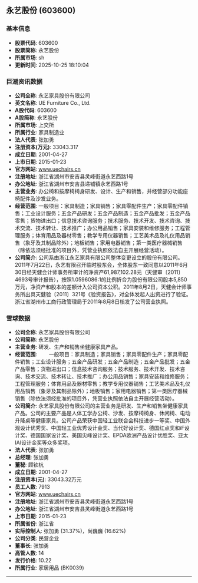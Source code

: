 ## 永艺股份 (603600)

### 基本信息

- **股票代码**: 603600
- **股票简称**: 永艺股份
- **所属市场**: sh
- **更新时间**: 2025-10-25 18:10:04

### 巨潮资讯数据

- **公司全称**: 永艺家具股份有限公司
- **英文名称**: UE Furniture Co., Ltd.
- **A股代码**: 603600
- **A股简称**: 永艺股份
- **所属市场**: 上交所
- **所属行业**: 家具制造业
- **法人代表**: 张加勇
- **注册资本(万元)**: 33043.317
- **成立日期**: 2001-04-27
- **上市日期**: 2015-01-23
- **官方网站**: www.uechairs.cn
- **注册地址**: 浙江省湖州市安吉县灵峰街道永艺西路1号
- **办公地址**: 浙江省湖州市安吉县递铺镇永艺西路1号
- **主营业务**: 办公椅和按摩椅椅身研发、设计、生产和销售，并经营部分功能座椅配件及沙发业务。
- **经营范围**: 一般项目：家具制造；家具销售；家具零配件生产；家具零配件销售；工业设计服务；五金产品研发；五金产品制造；五金产品批发；五金产品零售；货物进出口；信息技术咨询服务；技术服务、技术开发、技术咨询、技术交流、技术转让、技术推广；办公用品销售；家具安装和维修服务；工程管理服务；体育用品及器材零售；教学专用仪器销售；工艺美术品及礼仪用品销售（象牙及其制品除外）；地板销售；家用电器销售；第一类医疗器械销售（除依法须经批准的项目外，凭营业执照依法自主开展经营活动）。
- **公司简介**: 公司系由浙江永艺家具有限公司整体变更设立的股份有限公司。2011年7月22日，永艺有限召开临时股东会，全体股东一致同意以2011年6月30日经天健会计师事务所审计的净资产61,987,102.28元（天健审〔2011〕4693号审计报告），按照1.0596086:1的比例折合为股份有限公司股本5,850万元，净资产和股本的差额计入公司资本公积。2011年8月2日，天健会计师事务所出具天健验〔2011〕321号《验资报告》，对全体发起人出资进行了验证。浙江省湖州市工商行政管理局于2011年8月8日核发了公司营业执照。

### 雪球数据

- **公司全称**: 永艺家具股份有限公司
- **公司简称**: 永艺股份
- **主营业务**: 研发、生产和销售坐健康家具产品。
- **经营范围**: 　　一般项目：家具制造；家具销售；家具零配件生产；家具零配件销售；工业设计服务；五金产品研发；五金产品制造；五金产品批发；五金产品零售；货物进出口；信息技术咨询服务；技术服务、技术开发、技术咨询、技术交流、技术转让、技术推广；办公用品销售；家具安装和维修服务；工程管理服务；体育用品及器材零售；教学专用仪器销售；工艺美术品及礼仪用品销售（象牙及其制品除外）；地板销售；家用电器销售；第一类医疗器械销售（除依法须经批准的项目外，凭营业执照依法自主开展经营活动）。
- **公司简介**: 永艺家具股份有限公司的主营业务是研发、生产和销售坐健康家具产品。公司的主要产品是人体工学办公椅、沙发、按摩椅椅身、休闲椅、电动升降桌等健康家具。公司产品荣获中国轻工业联合会科技进步一等奖、中国外观设计优秀奖、中国轻工业优秀设计金奖、当代好设计奖、德国红点奖和iF设计奖、德国国家设计奖、美国尖峰设计奖、EPDA欧洲产品设计优胜奖、亚太IAI设计金奖等众多奖项。
- **法人代表**: 张加勇
- **总经理**: 张加勇
- **董秘**: 顾钦杭
- **成立日期**: 2001-04-27
- **注册资本(元)**: 33043.32万元
- **员工人数**: 7913
- **官方网站**: www.uechairs.cn
- **注册地址**: 浙江省湖州市安吉县灵峰街道永艺西路1号
- **办公地址**: 浙江省湖州市安吉县灵峰街道永艺西路1号
- **上市日期**: 2015-01-23
- **所属省份**: 浙江省
- **实际控制人**: 张加勇 (31.37%)，尚巍巍 (16.62%)
- **公司分类**: 民营企业
- **董事长**: 张加勇
- **高管人数**: 14
- **发行价格**: 10.22
- **所属行业**: 家居用品 (BK0039)

---